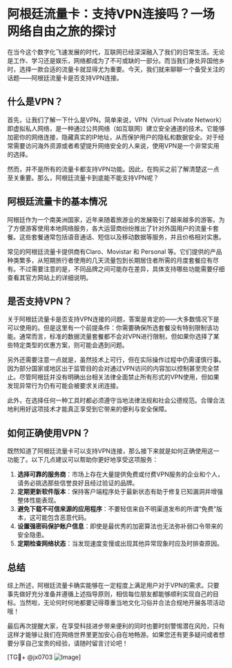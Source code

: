 # 阿根廷流量卡：支持VPN连接吗？一场网络自由之旅的探讨

在当今这个数字化飞速发展的时代，互联网已经深深融入了我们的日常生活。无论是工作、学习还是娱乐，网络都成为了不可或缺的一部分。而当我们身处异国他乡时，选择一款合适的流量卡就显得尤为重要。今天，我们就来聊聊一个备受关注的话题——阿根廷流量卡是否支持VPN连接。

## 什么是VPN？

首先，让我们了解一下什么是VPN。简单来说，VPN（Virtual Private Network）即虚拟私人网络，是一种通过公共网络（如互联网）建立安全通道的技术。它能够加密你的网络连接，隐藏真实的IP地址，从而保护用户的隐私和数据安全。对于经常需要访问海外资源或者希望提升网络安全的人来说，使用VPN是一个非常实用的选择。

然而，并不是所有的流量卡都支持VPN功能。因此，在购买之前了解清楚这一点至关重要。那么，阿根廷流量卡到底能不能支持VPN呢？

## 阿根廷流量卡的基本情况

阿根廷作为一个南美洲国家，近年来随着旅游业的发展吸引了越来越多的游客。为了方便游客使用本地网络服务，各大运营商纷纷推出了针对外国用户的流量卡套餐。这些套餐通常包括语音通话、短信以及移动数据等服务，并且价格相对实惠。

常见的阿根廷流量卡提供商有Claro、Movistar 和 Personal 等。它们提供的产品种类繁多，从短期旅行者使用的几天流量包到长期居住者所需的月度套餐应有尽有。不过需要注意的是，不同品牌之间可能存在差异，具体支持哪些功能需要仔细查看其官方网站上的详细说明。

## 是否支持VPN？

关于阿根廷流量卡是否支持VPN连接的问题，答案是肯定的——大多数情况下是可以使用的。但是这里有一个前提条件：你需要确保所选套餐没有特别限制该功能。通常而言，标准的数据流量套餐都不会对VPN进行限制，但如果你选择了某些特定类型的优惠方案，则可能会遇到问题。

另外还需要注意一点就是，虽然技术上可行，但在实际操作过程中仍需谨慎行事。因为部分国家或地区出于监管目的会对通过VPN访问的内容加以控制甚至完全禁止。尽管阿根廷并没有明确出台相关法律全面禁止所有形式的VPN使用，但如果发现异常行为仍有可能会被要求关闭连接。

此外，在选择任何一种工具时都必须遵守当地法律法规和社会公德规范。合理合法地利用好这项技术才能真正享受到它带来的便利与安全保障。

## 如何正确使用VPN？

既然知道了阿根廷流量卡可以支持VPN连接，那么接下来就是如何正确使用这一功能了。以下几点建议可以帮助你更好地享受这项服务：

1. **选择可靠的服务商**：市场上存在大量提供免费或付费VPN服务的企业和个人，请务必挑选那些信誉良好且经过验证的品牌。
2. **定期更新软件版本**：保持客户端程序处于最新状态有助于修复已知漏洞并增强整体性能表现。
3. **避免下载不可信来源的应用程序**：不要轻信来自不明渠道发布的所谓“免费”版本，这可能包含恶意代码。
4. **设置强密码保护账户信息**：即使是最优秀的加密算法也无法弥补弱口令带来的安全隐患。
5. **定期检查网络状态**：当发现速度变慢或出现其他异常现象时应及时排查原因。

## 总结

综上所述，阿根廷流量卡确实能够在一定程度上满足用户对于VPN的需求。只要事先做好充分准备并遵循上述指导原则，相信每位朋友都能够顺利实现自己的目标。当然啦，无论何时何地都要记得尊重当地文化习俗并合法合规地开展各项活动哦！

最后再次提醒大家，在享受科技进步带来便利的同时也要时刻警惕潜在风险，只有这样才能够让我们在网络世界里更加安心自在地畅游。如果您还有更多疑问或者想要分享自己宝贵的经验，请随时留言讨论吧！

[TG💪+ @jx0703 ![Image](https://github.com/user-attachments/assets/dbca1d08-cadb-493c-b0ec-ad6f7a83f270)]